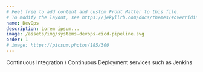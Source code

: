 ```yaml
---
# Feel free to add content and custom Front Matter to this file.
# To modify the layout, see https://jekyllrb.com/docs/themes/#overriding-theme-defaults
name: DevOps
description: Lorem ipsum...
image: /assets/img/systems-devops-cicd-pipeline.svg
order: 1
# image: https://picsum.photos/185/300
---
```

Continuous Integration / Continuous Deployment services such as Jenkins